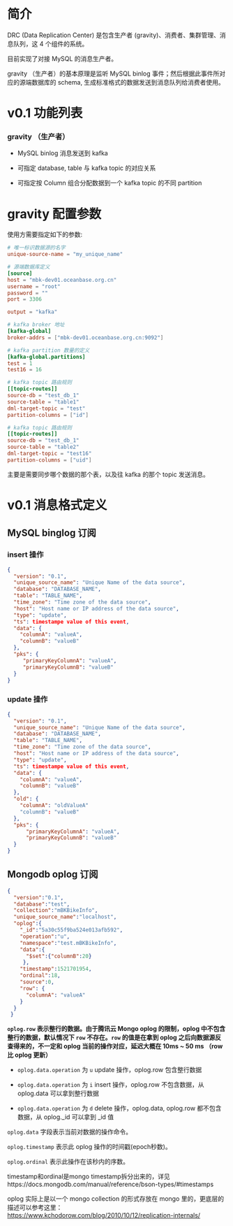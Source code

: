 # 简介

DRC (Data Replication Center) 是包含生产者 (gravity)、消费者、集群管理、消息队列，这 4 个组件的系统。

目前实现了对接 MySQL 的消息生产者。

gravity （生产者）的基本原理是监听 MySQL binlog 事件；然后根据此事件所对应的源端数据库的 schema, 生成标准格式的数据发送到消息队列给消费者使用。


# v0.1 功能列表

### gravity （生产者）

- MySQL binlog 消息发送到 kafka

- 可指定 database, table 与 kafka topic 的对应关系

- 可指定按 Column 组合分配数据到一个 kafka topic 的不同 partition

# gravity 配置参数

使用方需要指定如下的参数:

```toml
# 唯一标识数据源的名字
unique-source-name = "my_unique_name"

# 源端数据库定义
[source]
host = "mbk-dev01.oceanbase.org.cn"
username = "root"
password = ""
port = 3306

output = "kafka"

# kafka broker 地址
[kafka-global]
broker-addrs = ["mbk-dev01.oceanbase.org.cn:9092"]

# kafka partition 数量的定义
[kafka-global.partitions]
test = 1
test16 = 16

# kafka topic 路由规则
[[topic-routes]]
source-db = "test_db_1"
source-table = "table1"
dml-target-topic = "test"
partition-columns = ["id"]

# kafka topic 路由规则
[[topic-routes]]
source-db = "test_db_1"
source-table = "table2"
dml-target-topic = "test16"
partition-columns = ["uid"]
```
主要是需要同步哪个数据的那个表，以及往 kafka 的那个 topic 发送消息。

# v0.1 消息格式定义


## MySQL binglog 订阅

### insert 操作
```json
{
  "version": "0.1",
  "unique_source_name": "Unique Name of the data source",
  "database": "DATABASE_NAME",
  "table": "TABLE_NAME",
  "time_zone": "Time zone of the data source",
  "host": "Host name or IP address of the data source",
  "type": "update",
  "ts": timestampe value of this event,
  "data": {
    "columnA": "valueA",
    "columnB": "valueB"
  },
  "pks": {
     "primaryKeyColumnA": "valueA",
     "primaryKeyColumnB": "valueB"
  }
}
```

### update 操作

```json
{
  "version": "0.1",
  "unique_source_name": "Unique Name of the data source",
  "database": "DATABASE_NAME",
  "table": "TABLE_NAME",
  "time_zone": "Time zone of the data source",
  "host": "Host name or IP address of the data source",
  "type": "update",
  "ts": timestampe value of this event,
  "data": {
    "columnA": "valueA",
    "columnB": "valueB"
  },
  "old": {
    "columnA": "oldValueA"
    "columnB": "valueB"
  },
  "pks": {
      "primaryKeyColumnA": "valueA",
      "primaryKeyColumnB": "valueB"
  }
}
```

## Mongodb oplog 订阅

```json
{
  "version":"0.1",
  "database":"test",
  "collection":"mBKBikeInfo",
  "unique_source_name":"localhost",
  "oplog":{
    "_id":"5a30c55f9ba524e013afb592",
    "operation":"u",
    "namespace":"test.mBKBikeInfo",
    "data":{
      "$set":{"columnB":20}
     },
    "timestamp":1521701954,
    "ordinal":18,
    "source":0,
    "row": {
      "columnA": "valueA"
    }
  }
 }
```

**`oplog.row` 表示整行的数据。由于腾讯云 Mongo oplog 的限制，oplog 中不包含整行的数据，默认情况下 `row` 不存在。`row` 的值是在拿到 oplog 之后向数据源反查得来的，不一定和 oplog 当前的操作对应，延迟大概在 10ms ~ 50 ms （row 比 oplog 更新）**

- `oplog.data.operation` 为 `u`
   update 操作，oplog.row 包含整行数据
   
- `oplog.data.operation` 为 `i`
   insert 操作，oplog.row 不包含数据，从 oplog.data 可以拿到整行数据
   
- `oplog.data.operation` 为 `d`
   delete 操作，oplog.data, oplog.row 都不包含数据，从 oplog._id 可以拿到 _id 值

`oplog.data` 字段表示当前对数据的操作命令。

`oplog.timestamp` 表示此 oplog 操作的时间戳(epoch秒数)。

`oplog.ordinal` 表示此操作在该秒内的序数。

timestamp和ordinal是mongo timestamp拆分出来的，详见https://docs.mongodb.com/manual/reference/bson-types/#timestamps

oplog 实际上是以一个 mongo collection 的形式存放在 mongo 里的，更底层的描述可以参考这里：https://www.kchodorow.com/blog/2010/10/12/replication-internals/